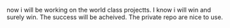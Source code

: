 now i will be working on the world class projectts.
I know i will win and surely win. The success will be acheived.
The private repo are nice to use.
